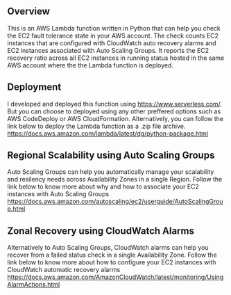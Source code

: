 ## Overview
This is an AWS Lambda function written in Python that can help you check the EC2 fault tolerance state in your AWS account. The check counts EC2 instances that are configured with CloudWatch auto recovery alarms and EC2 instances associated with Auto Scaling Groups. It reports the EC2 recovery ratio across all EC2 instances in running status hosted in the same AWS account where the the Lambda function is deployed.

## Deployment
I developed and deployed this function using https://www.serverless.com/. But you can choose to deployed using any other preffered options such as AWS CodeDeploy or AWS CloudFormation. Alternatively, you can follow the link below to deploy the Lambda function as a .zip file archive.
https://docs.aws.amazon.com/lambda/latest/dg/python-package.html

## Regional Scalability using Auto Scaling Groups 
Auto Scaling Groups can help you automatically manage your scalability and resilency needs across Availability Zones in a single Region. Follow the link below to know more about why and how to associate your EC2 instances with Auto Scaling Groups
https://docs.aws.amazon.com/autoscaling/ec2/userguide/AutoScalingGroup.html

## Zonal Recovery using CloudWatch Alarms
Alternatively to Auto Scaling Groups, CloudWatch alarms can help you recover from a failed status check in a single Availability Zone. Follow the link below to know more about how to configure your EC2 instances with CloudWatch automatic recovery alarms
https://docs.aws.amazon.com/AmazonCloudWatch/latest/monitoring/UsingAlarmActions.html
